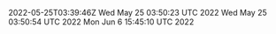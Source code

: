 2022-05-25T03:39:46Z
Wed May 25 03:50:23 UTC 2022
Wed May 25 03:50:54 UTC 2022
Mon Jun  6 15:45:10 UTC 2022
